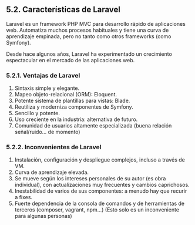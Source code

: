 ## 5.2. Características de Laravel

Laravel es un framework PHP MVC para desarrollo rápido de aplicaciones web. Automatiza muchos procesos habituales y tiene una curva de aprendizaje empinada, pero no tanto como otros frameworks (como Symfony).

Desde hace algunos años, Laravel ha experimentado un crecimiento espectacular en el mercado de las aplicaciones web.

### 5.2.1. Ventajas de Laravel

1. Sintaxis simple y elegante.
2. Mapeo objeto-relacional (ORM): Eloquent.
3. Potente sistema de plantillas para vistas: Blade.
4. Reutiliza y moderniza componentes de Symfony.
5. Sencillo y potente.
6. Uso creciente en la industria: alternativa de futuro.
7. Comunidad de usuarios altamente especializada (buena relación señal/ruido… de momento)

### 5.2.2. Inconvenientes de Laravel

1. Instalación, configuración y despliegue complejos, incluso a través de VM.
2. Curva de aprendizaje elevada.
3. Se mueve según los intereses personales de su autor (es obra individual), con actualizaciones muy frecuentes y cambios caprichosos.
4. Inestabilidad de varios de sus componentes: a menudo hay que recurir a fixes.
5. Fuerte dependencia de la consola de comandos y de herramientas de terceros (composer, vagrant, npm...) (Esto solo es un inconveniente para algunas personas)
